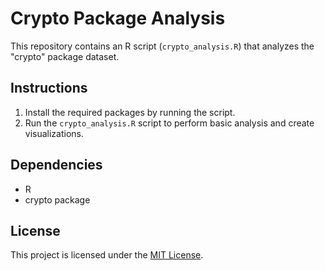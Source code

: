 # Crypto Package Analysis

This repository contains an R script (`crypto_analysis.R`) that analyzes the "crypto" package dataset.

## Instructions

1. Install the required packages by running the script.
2. Run the `crypto_analysis.R` script to perform basic analysis and create visualizations.

## Dependencies

- R
- crypto package

## License

This project is licensed under the [MIT License](LICENSE).

